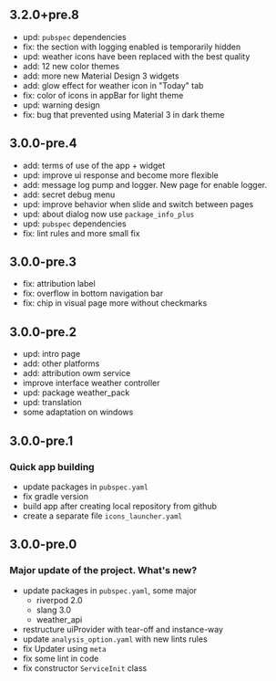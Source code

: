## 3.2.0+pre.8
* upd: `pubspec` dependencies
* fix: the section with logging enabled is temporarily hidden
* upd: weather icons have been replaced with the best quality
* add: 12 new color themes 
* add: more new Material Design 3 widgets 
* add: glow effect for weather icon in "Today" tab 
* fix: color of icons in appBar for light theme 
* upd: warning design 
* fix: bug that prevented using Material 3 in dark theme

## 3.0.0-pre.4

* add: terms of use of the app + widget
* upd: improve ui response and become more flexible
* add: message log pump and logger. New page for enable logger.
* add: secret debug menu
* upd: improve behavior when slide and switch between pages
* upd: about dialog now use `package_info_plus`
* upd: `pubspec` dependencies
* fix: lint rules and more small fix

## 3.0.0-pre.3

* fix: attribution label
* fix: overflow in bottom navigation bar
* fix: chip in visual page more without checkmarks

## 3.0.0-pre.2

* upd: intro page
* add: other platforms
* add: attribution owm service
* improve interface weather controller
* upd: package weather_pack
* upd: translation
* some adaptation on windows

## 3.0.0-pre.1

### Quick app building

* update packages in `pubspec.yaml`
* fix gradle version
* build app after creating local repository from github
* create a separate file `icons_launcher.yaml`

## 3.0.0-pre.0

### Major update of the project. What's new?

* update packages in `pubspec.yaml`, some major
  * riverpod 2.0
  * slang 3.0
  * weather_api
* restructure uiProvider with tear-off and instance-way
* update `analysis_option.yaml` with new lints rules
* fix Updater using `meta`
* fix some lint in code
* fix constructor `ServiceInit` class
